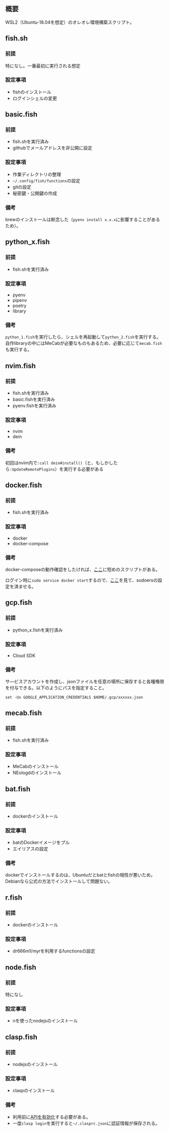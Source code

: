 ## 概要
WSL2（Ubuntu-18.04を想定）のオレオレ環境構築スクリプト。

## fish.sh
### 前提
特になし。一番最初に実行される想定

### 設定事項
- fishのインストール
- ログインシェルの変更

## basic.fish
### 前提
- fish.shを実行済み
- githubでメールアドレスを非公開に設定

### 設定事項
- 作業ディレクトリの整理
- `~/.config/fish/functions`の設定
- gitの設定
- 秘密鍵・公開鍵の作成

### 備考
brewのインストールは断念した（`pyenv install x.x.x`に影響することがあるため）。

## python_x.fish
### 前提
- fish.shを実行済み

### 設定事項
- pyenv
- pipenv
- poetry
- library

### 備考
`python_1.fish`を実行したら、シェルを再起動して`python_2.fish`を実行する。
自作libraryの中にはMeCabが必要なものもあるため、必要に応じて`mecab.fish`も実行する。

## nvim.fish
### 前提
- fish.shを実行済み
- basic.fishを実行済み
- pyenv.fishを実行済み

### 設定事項
- nvim
- dein

### 備考
初回はnvim内で`:call dein#install()`（と、もしかしたら`:UpdateRemotePlugins`）を実行する必要がある

## docker.fish
### 前提
- fish.shを実行済み

### 設定事項
- docker
- docker-compose

### 備考
docker-composeの動作確認をしたければ、[ここ](https://docs.docker.com/compose/gettingstarted/)に短めのスクリプトがある。

ログイン時に`sudo service docker start`するので、[ここ](https://qiita.com/RyodoTanaka/items/e9b15d579d17651650b7)を見て、sudoersの設定を済ませる。

## gcp.fish
### 前提
- python_x.fishを実行済み

### 設定事項
- Cloud SDK

### 備考
サ―ビスアカウントを作成し、jsonファイルを任意の場所に保存すると各種権限を付与できる。以下のようにパスを指定すること。
```
set -Ux GOOGLE_APPLICATION_CREDENTIALS $HOME/.gcp/xxxxxx.json
```

## mecab.fish
### 前提
- fish.shを実行済み

### 設定事項
- MeCabのインストール
- NEologdのインストール

## bat.fish
### 前提
- dockerのインストール

### 設定事項
- batのDockerイメージをプル
- エイリアスの設定

### 備考
dockerでインストールするのは、Ubuntuだとbatとfishの相性が悪いため。Debianなら公式の方法でインストールして問題ない。

## r.fish
### 前提
- dockerのインストール
### 設定事項
- dr666m1/myrを利用するfunctionsの設定

## node.fish
### 前提
特になし

### 設定事項
- nを使ったnodejsのインストール

## clasp.fish
### 前提
- nodejsのインストール

### 設定事項
- claspのインストール

### 備考
- 利用前に[APIを有効化](https://script.google.com/home/usersettings)する必要がある。
- 一度`clasp login`を実行すると`~/.clasprc.json`に認証情報が保存される。


